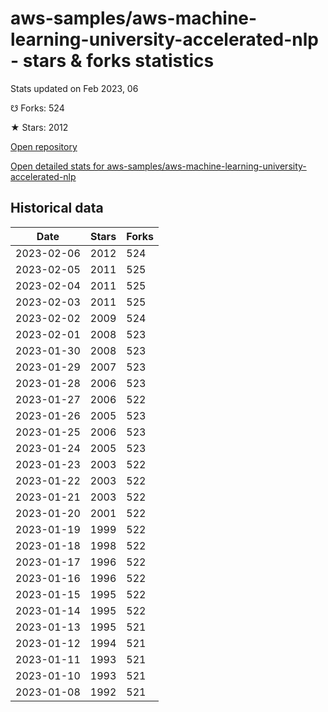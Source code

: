 # aws-samples/aws-machine-learning-university-accelerated-nlp - stars & forks statistics

Stats updated on Feb 2023, 06

☋ Forks: 524

★ Stars: 2012

[Open repository](https://github.com/aws-samples/aws-machine-learning-university-accelerated-nlp)

[Open detailed stats for aws-samples/aws-machine-learning-university-accelerated-nlp](https://reviewgithub.com/rep/aws-samples/aws-machine-learning-university-accelerated-nlp)

## Historical data
| Date | Stars | Forks |
|------|-------|-------|
| 2023-02-06 | 2012 | 524 | 
| 2023-02-05 | 2011 | 525 | 
| 2023-02-04 | 2011 | 525 | 
| 2023-02-03 | 2011 | 525 | 
| 2023-02-02 | 2009 | 524 | 
| 2023-02-01 | 2008 | 523 | 
| 2023-01-30 | 2008 | 523 | 
| 2023-01-29 | 2007 | 523 | 
| 2023-01-28 | 2006 | 523 | 
| 2023-01-27 | 2006 | 522 | 
| 2023-01-26 | 2005 | 523 | 
| 2023-01-25 | 2006 | 523 | 
| 2023-01-24 | 2005 | 523 | 
| 2023-01-23 | 2003 | 522 | 
| 2023-01-22 | 2003 | 522 | 
| 2023-01-21 | 2003 | 522 | 
| 2023-01-20 | 2001 | 522 | 
| 2023-01-19 | 1999 | 522 | 
| 2023-01-18 | 1998 | 522 | 
| 2023-01-17 | 1996 | 522 | 
| 2023-01-16 | 1996 | 522 | 
| 2023-01-15 | 1995 | 522 | 
| 2023-01-14 | 1995 | 522 | 
| 2023-01-13 | 1995 | 521 | 
| 2023-01-12 | 1994 | 521 | 
| 2023-01-11 | 1993 | 521 | 
| 2023-01-10 | 1993 | 521 | 
| 2023-01-08 | 1992 | 521 | 

